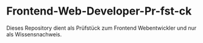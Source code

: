 # Frontend-Web-Developer-Pr-fst-ck
Dieses Repository dient als Prüfstück zum Frontend Webentwickler und nur als Wissensnachweis.
